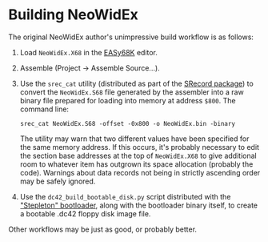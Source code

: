 # Building NeoWidEx

The original NeoWidEx author's unimpressive build workflow is as follows:

1. Load `NeoWidEx.X68` in the [EASy68K](http://www.easy68k.com/) editor.

2. Assemble (Project → Assemble Source...).

3. Use the `srec_cat` utility (distributed as part of the [SRecord package](
   http://srecord.sourceforge.net/)) to convert the `NeoWidEx.S68` file
   generated by the assembler into a raw binary file prepared for loading into
   memory at address `$800`. The command line:

   `srec_cat NeoWidEx.S68 -offset -0x800 -o NeoWidEx.bin -binary`

   The utility may warn that two different values have been specified for the
   same memory address. If this occurs, it's probably necessary to edit the
   section base addresses at the top of `NeoWidEx.X68` to give additional room
   to whatever item has outgrown its space allocation (probably the code).
   Warnings about data records not being in strictly ascending order may be
   safely ignored.

4. Use the `dc42_build_bootable_disk.py` script distributed with the
   ["Stepleton" bootloader](https://github.com/stpltn/bootloader), along with
   the bootloader binary itself, to create a bootable .dc42 floppy disk image
   file.

Other workflows may be just as good, or probably better.

